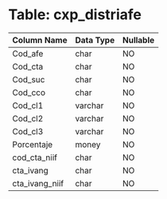 # Table: cxp_distriafe

| Column Name | Data Type | Nullable |
|-------------|-----------|----------|
| Cod_afe | char | NO |
| Cod_cta | char | NO |
| Cod_suc | char | NO |
| Cod_cco | char | NO |
| Cod_cl1 | varchar | NO |
| Cod_cl2 | varchar | NO |
| Cod_cl3 | varchar | NO |
| Porcentaje | money | NO |
| cod_cta_niif | char | NO |
| cta_ivang | char | NO |
| cta_ivang_niif | char | NO |
